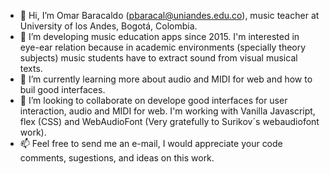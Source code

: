 - 👋 Hi, I’m Omar Baracaldo (pbaracal@uniandes.edu.co), music teacher at University of los Andes, Bogotá, Colombia.
- 👀 I’m developing music education apps since 2015. I'm interested in eye-ear relation because in academic environments (specially theory subjects) music students have to extract sound from visual musical texts.
- 🌱 I’m currently learning more about audio and MIDI for web and how to buil good interfaces.
- 💞️ I’m looking to collaborate on develope good interfaces for user interaction, audio and MIDI for web. I'm working with Vanilla Javascript, flex (CSS) and WebAudioFont (Very gratefully to Surikov´s webaudiofont work). 
- 📫 Feel free to send me an e-mail, I would appreciate your code comments, sugestions, and ideas on this work.

<!---
pomarbar/pomarbar is a ✨ special ✨ repository because its `README.md` (this file) appears on your GitHub profile.
You can click the Preview link to take a look at your changes.
--->
